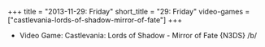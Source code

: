 +++
title = "2013-11-29: Friday"
short_title = "29: Friday"
video-games = ["castlevania-lords-of-shadow-mirror-of-fate"]
+++


* Video Game: Castlevania: Lords of Shadow - Mirror of Fate {N3DS} /b/